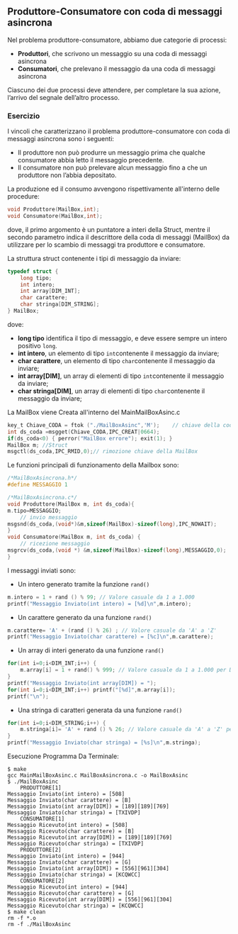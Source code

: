 ## Produttore-Consumatore con coda di messaggi asincrona

Nel problema produttore-consumatore, abbiamo due categorie di processi:

- **Produttori**, che scrivono un messaggio su una coda di messaggi asincrona
- **Consumatori**, che prelevano il messaggio da una coda di messaggi asincrona

Ciascuno dei due processi deve attendere, per completare la sua azione, l’arrivo del segnale dell’altro processo.

### Esercizio

I vincoli che caratterizzano il problema produttore-consumatore con coda di messaggi asincrona sono i seguenti:

- Il produttore non può produrre un messaggio prima che qualche consumatore abbia letto il messaggio precedente.
- Il consumatore non può prelevare alcun messaggio fino a che un produttore non l’abbia depositato.

La produzione ed il consumo avvengono rispettivamente all'interno delle procedure:

```c
void Produttore(MailBox,int);
void Consumatore(MailBox,int);
```
dove, il primo argomento è un puntatore a interi della Struct, 
mentre il secondo parametro indica il descrittore della coda di messaggi (MailBox) 
da utilizzare per lo scambio di messaggi tra produttore e consumatore.

La struttura struct contenente i tipi di messaggio da inviare:

```c
typedef struct {
	long tipo;	
	int intero; 
	int array[DIM_INT];
	char carattere;
	char stringa[DIM_STRING];
} MailBox;
```
dove:

- **long tipo** identifica il tipo di messaggio, e deve essere sempre un intero positivo ``long``.
- **int intero**, un elemento di tipo ``int``contenente il messaggio da inviare;
- **char carattere**, un elemento di tipo ``char``contenente il messaggio da inviare;
- **int array[DIM]**, un array di elementi di tipo ``int``contenente il messaggio da inviare;
- **char stringa[DIM]**, un array di elementi di tipo ``char``contenente il messaggio da inviare;

La MailBox viene Creata all'interno del MainMailBoxAsinc.c

```c
key_t Chiave_CODA = ftok ("./MailBoxAsinc",'M');	// chiave della coda messaggio
int ds_coda =msgget(Chiave_CODA,IPC_CREAT|0664);
if(ds_coda<0) { perror("MailBox errore"); exit(1); }
MailBox m; //Struct 
msgctl(ds_coda,IPC_RMID,0);// rimozione chiave della MailBox
```

Le funzioni principali di funzionamento della Mailbox sono:

```c
/*MailBoxAsincrona.h*/
#define MESSAGGIO 1

/*MailBoxAsincrona.c*/
void Produttore(MailBox m, int ds_coda){
m.tipo=MESSAGGIO;
	// invio messaggio
msgsnd(ds_coda,(void*)&m,sizeof(MailBox)-sizeof(long),IPC_NOWAIT);
}
void Consumatore(MailBox m, int ds_coda) {
	// ricezione messaggio
msgrcv(ds_coda,(void *) &m,sizeof(MailBox)-sizeof(long),MESSAGGIO,0);
}
```

I messaggi inviati sono:
- Un intero generato tramite la funzione ``rand()`` 
```c
m.intero = 1 + rand () % 99; // Valore casuale da 1 a 1.000
printf("Messaggio Inviato(int intero) = [%d]\n",m.intero);
```
- Un carattere generato da una funzione ``rand()``
```c
m.carattere= 'A' + (rand () % 26) ; // Valore casuale da 'A' a 'Z'
printf("Messaggio Inviato(char carattere) = [%c]\n",m.carattere);
```
- Un array di interi generato da una funzione ``rand()`` 
```c
for(int i=0;i<DIM_INT;i++) {
	m.array[i] = 1 + rand() % 999; // Valore casuale da 1 a 1.000 per DIM volte
}
printf("Messaggio Inviato(int array[DIM]) = ");
for(int i=0;i<DIM_INT;i++) printf("[%d]",m.array[i]);
printf("\n");
```
- Una stringa di caratteri generata da una funzione ``rand()``
```c
for(int i=0;i<DIM_STRING;i++) { 
	m.stringa[i]= 'A' + rand () % 26; // Valore casuale da 'A' a 'Z' per DIM volte
}
printf("Messaggio Inviato(char stringa) = [%s]\n",m.stringa);
```

Esecuzione Programma Da Terminale:
```console
$ make
gcc MainMailBoxAsinc.c MailBoxAsincrona.c -o MailBoxAsinc
$ ./MailBoxAsinc
	PRODUTTORE[1]
Messaggio Inviato(int intero) = [508]
Messaggio Inviato(char carattere) = [B]
Messaggio Inviato(int array[DIM]) = [189][189][769]
Messaggio Inviato(char stringa) = [TXIVDP]
	CONSUMATORE[1]
Messaggio Ricevuto(int intero) = [508]
Messaggio Ricevuto(char carattere) = [B]
Messaggio Ricevuto(int array[DIM]) = [189][189][769]
Messaggio Ricevuto(char stringa) = [TXIVDP]
	PRODUTTORE[2]
Messaggio Inviato(int intero) = [944]
Messaggio Inviato(char carattere) = [G]
Messaggio Inviato(int array[DIM]) = [556][961][304]
Messaggio Inviato(char stringa) = [KCQWCC]
	CONSUMATORE[2]
Messaggio Ricevuto(int intero) = [944]
Messaggio Ricevuto(char carattere) = [G]
Messaggio Ricevuto(int array[DIM]) = [556][961][304]
Messaggio Ricevuto(char stringa) = [KCQWCC]
$ make clean
rm -f *.o
rm -f ./MailBoxAsinc
```
